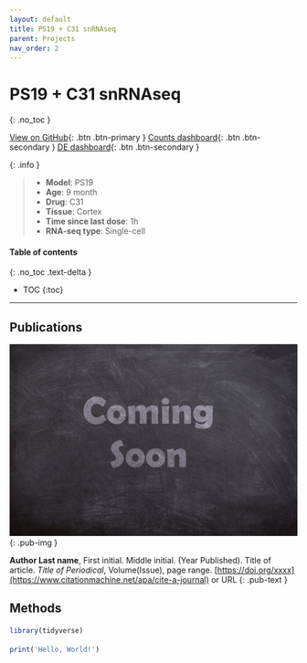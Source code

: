 ```yaml
---
layout: default
title: PS19 + C31 snRNAseq
parent: Projects
nav_order: 2
---
```


# PS19 + C31 snRNAseq
{: .no_toc }

[View on GitHub](https://github.com/Longo-Lab/PS19_C31_snRNAseq){: .btn .btn-primary }
[Counts dashboard](https://longo-stanford.shinyapps.io/count_PS19_C31_snRNAseq/){: .btn .btn-secondary }
[DE dashboard](https://longo-stanford.shinyapps.io/PS19_C31_snRNAseq/){: .btn .btn-secondary }

{: .info }
> - **Model**: PS19
> - **Age**: 9 month
> - **Drug**: C31
> - **Tissue**: Cortex
> - **Time since last dose**: 1h
> - **RNA-seq type**: Single-cell

#### Table of contents
{: .no_toc .text-delta }

- TOC
{:toc}

---

## Publications

[![](/assets/images/coming-soon.jpg)](https://pixabay.com/photos/coming-soon-chalk-board-blackboard-2550190/)
{: .pub-img }

**Author Last name**, First initial. Middle initial. (Year Published). Title of article. _Title of Periodical_, Volume(Issue), page range. [https://doi.org/xxxx](https://www.citationmachine.net/apa/cite-a-journal) or URL
{: .pub-text }

## Methods

```r
library(tidyverse)

print('Hello, World!')
```
